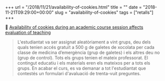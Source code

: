 +++
url = "/2018/11/21/availability-of-cookies.html"
title = ""
date = "2018-11-21T09:29:00+00:00"
slug = "availability-of-cookies"
tags = ["retalls"]
+++

📎 [Availability of cookies during an academic course session affects evaluation of teaching](https://onlinelibrary.wiley.com/doi/full/10.1111/medu.13627)

> L'estudiantat va ser assignat aleatòriament a vint grups, deu dels quals tenien accés gratuït a 500 g de galetes de xocolata per cada classe de medicina d’emergència (grup de galetes) i els altres deu no (grup de control). Tots els grups tenien el mateix professorat. El contingut educatiu i els materials eren els mateixos per a tots els grups. En acabar el curs, es va demanar a tot l'estudiantat que contestés un formulari d'avaluació de trenta-vuit preguntes.